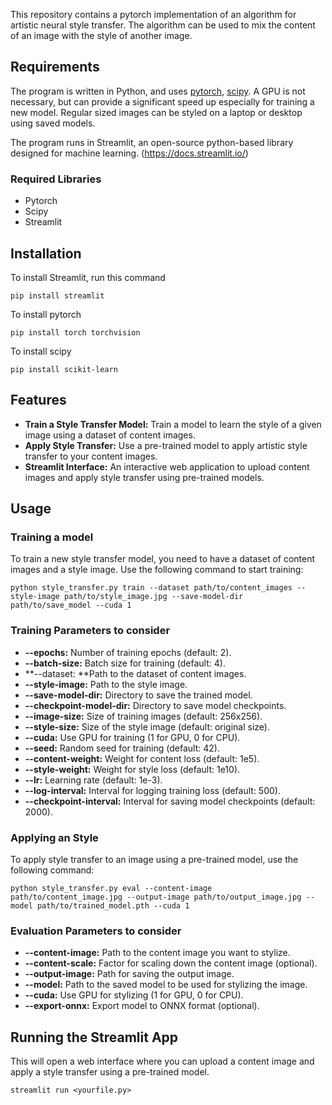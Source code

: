 This repository contains a pytorch implementation of an algorithm for artistic neural style transfer. The algorithm can be used to mix the content of an image with the style of another image.

## Requirements

The program is written in Python, and uses [pytorch](http://pytorch.org/), [scipy](https://www.scipy.org). A GPU is not necessary, but can provide a significant speed up especially for training a new model. Regular sized images can be styled on a laptop or desktop using saved models.

The program runs in Streamlit, an open-source python-based library designed for machine learning. (https://docs.streamlit.io/)
### Required Libraries
* Pytorch
* Scipy
* Streamlit

## Installation

To install Streamlit, run this command
```
pip install streamlit
```
To install pytorch
```
pip install torch torchvision
```
To install scipy
```
pip install scikit-learn
```
## Features
* **Train a Style Transfer Model:** Train a model to learn the style of a given image using a dataset of content images.
* **Apply Style Transfer:** Use a pre-trained model to apply artistic style transfer to your content images.
* **Streamlit Interface:** An interactive web application to upload content images and apply style transfer using pre-trained models.
## Usage
### Training a model
To train a new style transfer model, you need to have a dataset of content images and a style image. Use the following command to start training:
```
python style_transfer.py train --dataset path/to/content_images --style-image path/to/style_image.jpg --save-model-dir path/to/save_model --cuda 1
```
### Training Parameters to consider
* **--epochs:** Number of training epochs (default: 2).
* **--batch-size:** Batch size for training (default: 4).
* **--dataset: **Path to the dataset of content images.
* **--style-image:** Path to the style image.
* **--save-model-dir:** Directory to save the trained model.
* **--checkpoint-model-dir:** Directory to save model checkpoints.
* **--image-size:** Size of training images (default: 256x256).
* **--style-size:** Size of the style image (default: original size).
* **--cuda:** Use GPU for training (1 for GPU, 0 for CPU).
* **--seed:** Random seed for training (default: 42).
* **--content-weight:** Weight for content loss (default: 1e5).
* **--style-weight:** Weight for style loss (default: 1e10).
* **--lr:** Learning rate (default: 1e-3).
* **--log-interval:** Interval for logging training loss (default: 500).
* **--checkpoint-interval:** Interval for saving model checkpoints (default: 2000).
### Applying an Style
To apply style transfer to an image using a pre-trained model, use the following command:
```
python style_transfer.py eval --content-image path/to/content_image.jpg --output-image path/to/output_image.jpg --model path/to/trained_model.pth --cuda 1

```
### Evaluation Parameters to consider
* **--content-image:** Path to the content image you want to stylize.
* **--content-scale:** Factor for scaling down the content image (optional).
* **--output-image:** Path for saving the output image.
* **--model:** Path to the saved model to be used for stylizing the image.
* **--cuda:** Use GPU for stylizing (1 for GPU, 0 for CPU).
* **--export-onnx:** Export model to ONNX format (optional).
## Running the Streamlit App
This will open a web interface where you can upload a content image and apply a style transfer using a pre-trained model.
```
streamlit run <yourfile.py>
```
